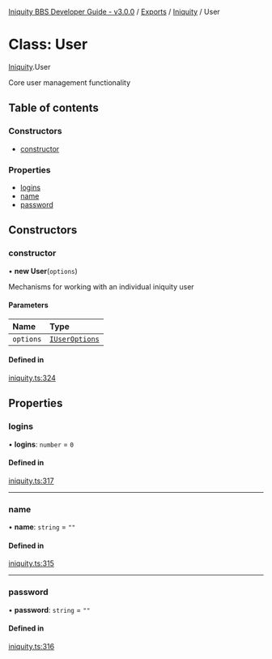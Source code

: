 [Iniquity BBS Developer Guide - v3.0.0](../README.md) / [Exports](../modules.md) / [Iniquity](../modules/Iniquity.md) / User

# Class: User

[Iniquity](../modules/Iniquity.md).User

Core user management functionality

## Table of contents

### Constructors

- [constructor](Iniquity.User.md#constructor)

### Properties

- [logins](Iniquity.User.md#logins)
- [name](Iniquity.User.md#name)
- [password](Iniquity.User.md#password)

## Constructors

### constructor

• **new User**(`options`)

Mechanisms for working with an individual iniquity user

#### Parameters

| Name | Type |
| :------ | :------ |
| `options` | [`IUserOptions`](../interfaces/Iniquity.IUserOptions.md) |

#### Defined in

[iniquity.ts:324](https://github.com/iniquitybbs/iniquity/blob/29930b0/packages/core/src/iniquity.ts#L324)

## Properties

### logins

• **logins**: `number` = `0`

#### Defined in

[iniquity.ts:317](https://github.com/iniquitybbs/iniquity/blob/29930b0/packages/core/src/iniquity.ts#L317)

___

### name

• **name**: `string` = `""`

#### Defined in

[iniquity.ts:315](https://github.com/iniquitybbs/iniquity/blob/29930b0/packages/core/src/iniquity.ts#L315)

___

### password

• **password**: `string` = `""`

#### Defined in

[iniquity.ts:316](https://github.com/iniquitybbs/iniquity/blob/29930b0/packages/core/src/iniquity.ts#L316)
